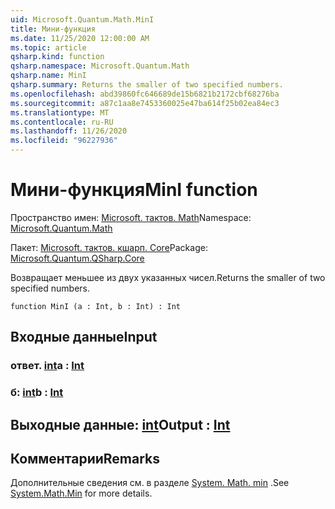 ```yaml
---
uid: Microsoft.Quantum.Math.MinI
title: Мини-функция
ms.date: 11/25/2020 12:00:00 AM
ms.topic: article
qsharp.kind: function
qsharp.namespace: Microsoft.Quantum.Math
qsharp.name: MinI
qsharp.summary: Returns the smaller of two specified numbers.
ms.openlocfilehash: abd39860fc646689de15b6821b2172cbf68276ba
ms.sourcegitcommit: a87c1aa8e7453360025e47ba614f25b02ea84ec3
ms.translationtype: MT
ms.contentlocale: ru-RU
ms.lasthandoff: 11/26/2020
ms.locfileid: "96227936"
---
```

# <a name="mini-function"></a><span data-ttu-id="c9e92-102">Мини-функция</span><span class="sxs-lookup"><span data-stu-id="c9e92-102">MinI function</span></span>

<span data-ttu-id="c9e92-103">Пространство имен: [Microsoft. тактов. Math](xref:Microsoft.Quantum.Math)</span><span class="sxs-lookup"><span data-stu-id="c9e92-103">Namespace: [Microsoft.Quantum.Math](xref:Microsoft.Quantum.Math)</span></span>

<span data-ttu-id="c9e92-104">Пакет: [Microsoft. тактов. кшарп. Core](https://nuget.org/packages/Microsoft.Quantum.QSharp.Core)</span><span class="sxs-lookup"><span data-stu-id="c9e92-104">Package: [Microsoft.Quantum.QSharp.Core](https://nuget.org/packages/Microsoft.Quantum.QSharp.Core)</span></span>


<span data-ttu-id="c9e92-105">Возвращает меньшее из двух указанных чисел.</span><span class="sxs-lookup"><span data-stu-id="c9e92-105">Returns the smaller of two specified numbers.</span></span>

```qsharp
function MinI (a : Int, b : Int) : Int
```


## <a name="input"></a><span data-ttu-id="c9e92-106">Входные данные</span><span class="sxs-lookup"><span data-stu-id="c9e92-106">Input</span></span>

### <a name="a--int"></a><span data-ttu-id="c9e92-107">ответ. [int](xref:microsoft.quantum.lang-ref.int)</span><span class="sxs-lookup"><span data-stu-id="c9e92-107">a : [Int](xref:microsoft.quantum.lang-ref.int)</span></span>




### <a name="b--int"></a><span data-ttu-id="c9e92-108">б: [int](xref:microsoft.quantum.lang-ref.int)</span><span class="sxs-lookup"><span data-stu-id="c9e92-108">b : [Int](xref:microsoft.quantum.lang-ref.int)</span></span>





## <a name="output--int"></a><span data-ttu-id="c9e92-109">Выходные данные: [int](xref:microsoft.quantum.lang-ref.int)</span><span class="sxs-lookup"><span data-stu-id="c9e92-109">Output : [Int](xref:microsoft.quantum.lang-ref.int)</span></span>



## <a name="remarks"></a><span data-ttu-id="c9e92-110">Комментарии</span><span class="sxs-lookup"><span data-stu-id="c9e92-110">Remarks</span></span>

<span data-ttu-id="c9e92-111">Дополнительные сведения см. в разделе [System. Math. min](https://docs.microsoft.com/dotnet/api/system.math.min) .</span><span class="sxs-lookup"><span data-stu-id="c9e92-111">See [System.Math.Min](https://docs.microsoft.com/dotnet/api/system.math.min) for more details.</span></span>